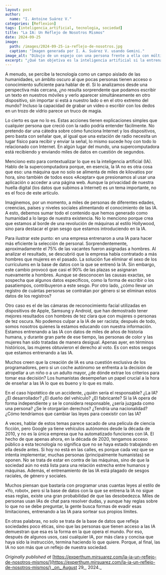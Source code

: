 ```yaml
---
layout: post
author:
  name: "I. Antoine Suárez V."
categories: [Reflexion]
tags: [inteligencia_artificial, tecnologia, sociedad]
title: "La IA: Un Reflejo de Nosotros Mismos"
date: 2024-09-25
image:
  path: /images/2024-09-25-ia-reflejo-de-nosotros.jpg
  caption: "Imagen generada por I. A. Suárez V. usando Gemini."
image_alt: "Dibujo de un espejo con una persona frente a ella con múltiples gadgets en el fondo"
excerpt: "¿Qué tan objetiva es la inteligencia artificial si la entrenamos con datos humanos? Una reflexión sobre los sesgos que perpetuamos en ella."
---
```


A menudo, se percibe la tecnología como un campo aislado de las humanidades, un ámbito oscuro al que pocas personas tienen acceso o conocimiento suficiente para hablar de él. Si lo analizamos desde una perspectiva más cercana, ¿no resulta sorprendente que podamos escribir un texto en nuestros móviles y verlo aparecer simultáneamente en otro dispositivo, sin importar si está a nuestro lado o en el otro extremo del mundo? Incluso la capacidad de grabar un video o escribir con los dedos en un trozo de vidrio parece un truco de magia.

Lo cierto es que no lo es. Estas acciones tienen explicaciones simples que cualquier persona que creció con la radio podría entender fácilmente. No pretendo dar una cátedra sobre cómo funciona Internet y los dispositivos, pero basta con señalar que, al igual que una estación de radio necesita un lugar físico para recibir y enviar la señal, lo mismo sucede hoy con todo lo relacionado con Internet. En algún lugar del mundo, una supercomputadora está recibiendo y enviando miles de datos en cuestión de segundos.

Menciono esto para contextualizar lo que es la inteligencia artificial (IA). Hablo de la supercomputadora porque, en esencia, la IA no es otra cosa que eso: una máquina que no solo se alimenta de miles de kilovatios por hora, sino también de todos esos «Aceptar» que presionamos al usar una aplicación o acceder a una página web. Aunque la privacidad de nuestra huella digital (los datos que subimos a Internet) es un tema importante, no es el foco de este artículo.

Imaginemos, por un momento, a miles de personas de diferentes edades, creencias, países y niveles sociales alimentando el conocimiento de las IA. A esto, debemos sumar todo el contenido que hemos generado como humanidad a lo largo de nuestra existencia. No lo menciono porque crea que estamos al borde de una revolución de máquinas al estilo Hollywood, sino para destacar el gran sesgo que estamos introduciendo en la IA.

Para ilustrar este punto: en una empresa entrenaron a una IA para hacer más eficiente la selección de personal. Sorprendentemente, aproximadamente el 75% de las vacantes fueron asignadas a hombres. Al analizar el resultado, se descubrió que la empresa había contratado a más hombres que mujeres en el pasado. La solución fue eliminar el sexo de los currículums en la base de datos con la que se entrenó la IA. Sin embargo, este cambio provocó que casi el 90% de las plazas se asignaran nuevamente a hombres. Aunque se desconocen las causas exactas, se sospecha que algunos datos específicos, como la forma de escribir o los pasatiempos, contribuyeron a este sesgo. Por otro lado, ¿cómo llevar un registro de cuántas personas se contratan por género si se eliminan estos datos de los registros?

Otro caso es el de las cámaras de reconocimiento facial utilizadas en dispositivos de Apple, Samsung y Android, que han demostrado tener mejores resultados con hombres de tez clara que con mujeres o personas de tez oscura. No podemos culpar a la IA de ser racista; después de todo, somos nosotros quienes la estamos educando con nuestra información. Estamos entrenando a las IA con datos de miles de años de historia humana, y durante gran parte de ese tiempo, las personas de color y las mujeres han sido tratadas de manera desigual. Apenas ayer, en términos históricos, las mujeres obtuvieron el derecho al voto. Es con estos sesgos que estamos entrenando a las IA.

Muchos creen que la creación de IA es una cuestión exclusiva de los programadores, pero si un coche autónomo se enfrenta a la decisión de atropellar a un niño o a un adulto mayor, ¿de dónde extrae los criterios para tomar esa decisión? Los humanistas desempeñan un papel crucial a la hora de enseñar a las IA lo que es bueno y lo que es malo.

En el caso hipotético de un accidente, ¿quién sería el responsable? ¿La IA? ¿El desarrollador? ¿El dueño del vehículo? ¿El fabricante? Si la IA opera de forma independiente y se le considera responsable, ¿sería juzgada como una persona? ¿Se le otorgarían derechos? ¿Tendría una nacionalidad? ¿Cómo tendríamos que cambiar las leyes para coexistir con las IA?

A veces, hablar de estos temas parece sacado de una película de ciencia ficción, pero Google ya tiene vehículos autónomos desde la década de 2010, y no es la única empresa que ha automatizado funciones con IA. El hecho de que apenas ahora, en la década de 2020, tengamos acceso público a esta tecnología no significa que no se haya estado trabajando en ella desde antes. Si hoy no está en las calles, es porque cada vez que se intenta implementar, muchas personas (principalmente humanistas) se oponen. No se trata de estar en contra de las máquinas, sino de que la sociedad aún no está lista para una relación estrecha entre humanos y máquinas. Además, el entrenamiento de las IA está plagado de sesgos raciales, de género y sociales.

Muchos piensan que bastaría con programar unas cuantas leyes al estilo de «Yo, robot«, pero si la base de datos con la que se entrena la IA no sigue esas reglas, existe una gran probabilidad de que las desobedezca. Miles de personas usan IAs de chat para resolver dudas, y aunque hay reglas sobre lo que no se debe preguntar, la gente busca formas de evadir esas limitaciones, entrenando a las IA para sortear sus propios límites.

En otras palabras, no solo se trata de la base de datos que refleja sociedades poco éticas, sino que las personas que tienen acceso a las IA demuestran que esa es la forma en la que opera el mundo. Por eso, después de algunos usos, casi cualquier IA, por más clara y concisa que haya sido la instrucción, termina haciendo lo que quiere. Porque, al final, las IA no son más que un reflejo de nuestra sociedad.

_Originally published at_ [https://experthum.mirsuarez.com/la-ia-un-reflejo-de-nosotros-mismos/](https://experthum.mirsuarez.com/la-ia-un-reflejo-de-nosotros-mismos/) _on_ August 29_, 2024._
